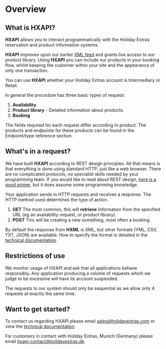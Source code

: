# Overview
























## What is HXAPI?

**HXAPI** allows you to interact programmatically with the Holiday Extras reservation and product information systems.

**HXAPI** improves upon our earlier [XML feed](http://www.holidayextras.co.uk/affiliates/xmlintro.html) and grants live access to our product library. Using **HXAPI** you can include our products in your booking flow, whilst keeping the customer within your site and the appearance of only one transaction.

You can use **HXAPI** whether your Holiday Extras account is Intermediary or Retail.

In general the procedure has three basic types of request:

 1.  **Availability**
 2.  **Product library** - Detailed information about products.
 3.  **Booking**


The fields required for each request differ according to product.  The products and endpoints for these products can be found in the Endpoint/type reference section.



## What's in a request?

We have built **HXAPI** according to REST design principles. All that means is that everything is done using standard HTTP, just like a web browser. There are no complicated protocols, no specialist skills needed by your programming team. If you would like to read about REST design, [here is a good primer](https://en.wikipedia.org/wiki/Representational_state_transfer), but it does assume some programming knowledge.

Your application sends in HTTP requests and receives a response. The HTTP method used determines the type of action.

 1.  **GET** The most common, this will **retrieve** information from the specified URL (eg an availability request, or product library).
 2.  **POST** This will be creating a new something, most often a booking.

By default the response from **HXML** is XML, but other formats (YML, CSV, TXT, JSON) are available. How to specify the format is detailed in the [technical documentation](/intro).





## Restrictions of use

We monitor usage of HXAPI and ask that all applications behave responsibly. Any application producing a volume of requests which we judge to be excessive will have its account suspended.

The requests to our system should only be sequential as we allow only 4 requests at exactly the same time.





## Want to get started?

To contact us regarding HXAPI please email [sales@holidayextras.com](sales@holidayextras.com) or view the [technical documentation](/intro)

For customers in contact with Holiday Extras, Munich (Germany) please email [hxapi-contact@holidayextras.de](hxapi-contact@holidayextras.de).




